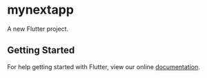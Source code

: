 # mynextapp

A new Flutter project.

## Getting Started

For help getting started with Flutter, view our online
[documentation](https://flutter.io/).
